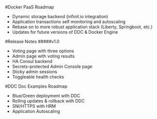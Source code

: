 #Docker PaaS Roadmap

- Dynamic storage backend (infinit.io integration)
- Application transactions self monitoring and autoscaling
- Rebase on to more robust application stack (Liberty, Springboot, etc.)
- Updates for future versions of DDC & Docker Engine



#Release Notes
#####v1.0
- Voting page with three options
- Admin page with voting results
- HA Consul backend
- Secrets-protected Admin Console page
- Sticky admin sessions
- Toggleable health checks


#DDC Doc Examples Roadmap
- Blue/Green deployment with DDC
- Rolling updates & rollback with DDC
- SNI/HTTPS with HRM
- Application Autoscaling 

